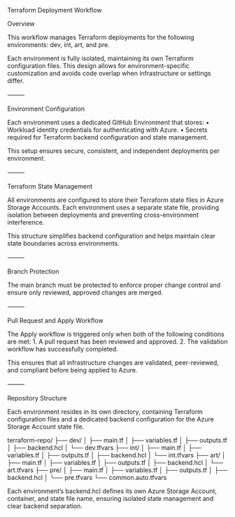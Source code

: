 Terraform Deployment Workflow

Overview

This workflow manages Terraform deployments for the following environments:
dev, int, art, and pre.

Each environment is fully isolated, maintaining its own Terraform configuration files. This design allows for environment-specific customization and avoids code overlap when infrastructure or settings differ.

⸻

Environment Configuration

Each environment uses a dedicated GitHub Environment that stores:
	•	Workload identity credentials for authenticating with Azure.
	•	Secrets required for Terraform backend configuration and state management.

This setup ensures secure, consistent, and independent deployments per environment.

⸻

Terraform State Management

All environments are configured to store their Terraform state files in Azure Storage Accounts.
Each environment uses a separate state file, providing isolation between deployments and preventing cross-environment interference.

This structure simplifies backend configuration and helps maintain clear state boundaries across environments.

⸻

Branch Protection

The main branch must be protected to enforce proper change control and ensure only reviewed, approved changes are merged.

⸻

Pull Request and Apply Workflow

The Apply workflow is triggered only when both of the following conditions are met:
	1.	A pull request has been reviewed and approved.
	2.	The validation workflow has successfully completed.

This ensures that all infrastructure changes are validated, peer-reviewed, and compliant before being applied to Azure.

⸻

Repository Structure

Each environment resides in its own directory, containing Terraform configuration files and a dedicated backend configuration for the Azure Storage Account state file.

terraform-repo/
├── dev/
│   ├── main.tf
│   ├── variables.tf
│   ├── outputs.tf
│   ├── backend.hcl
│   └── dev.tfvars
├── int/
│   ├── main.tf
│   ├── variables.tf
│   ├── outputs.tf
│   ├── backend.hcl
│   └── int.tfvars
├── art/
│   ├── main.tf
│   ├── variables.tf
│   ├── outputs.tf
│   ├── backend.hcl
│   └── art.tfvars
├── pre/
│   ├── main.tf
│   ├── variables.tf
│   ├── outputs.tf
│   ├── backend.hcl
│   └── pre.tfvars
└── common.auto.tfvars

Each environment’s backend.hcl defines its own Azure Storage Account, container, and state file name, ensuring isolated state management and clear backend separation.
